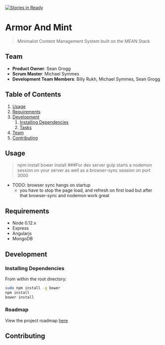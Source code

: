 [![Stories in Ready](https://badge.waffle.io/ArmorAndMint/ArmorAndMint.png?label=ready&title=Ready)](https://waffle.io/ArmorAndMint/ArmorAndMint)
# Armor And Mint

> Minimalist Content Management System built on the MEAN Stack

## Team

  - __Product Owner__: Sean Grogg
  - __Scrum Master__: Michael Symmes
  - __Development Team Members__: Billy Rukh, Michael Symmes, Sean Grogg

## Table of Contents

1. [Usage](#Usage)
1. [Requirements](#requirements)
1. [Development](#development)
    1. [Installing Dependencies](#installing-dependencies)
    1. [Tasks](#tasks)
1. [Team](#team)
1. [Contributing](#contributing)

## Usage

> npm install
> bower install
###For dev server
> gulp
starts a nodemon session on your server
as well as a browser-sync session on port 3000
- TODO: browser sync hangs on startup
    - you have to stop the page load, and refresh on first load but after that browser-sync and nodemon work great

## Requirements

- Node 0.12.x
- Express
- Angularjs
- MongoDB

## Development

### Installing Dependencies

From within the root directory:

```sh
sudo npm install -g bower
npm install
bower install
```

### Roadmap

View the project roadmap [here](LINK_TO_PROJECT_ISSUES)


## Contributing

